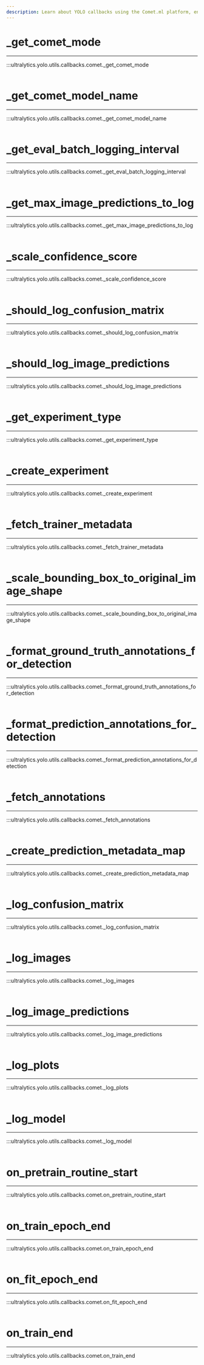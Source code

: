 ```yaml
---
description: Learn about YOLO callbacks using the Comet.ml platform, enhancing object detection training and testing with custom logging and visualizations.
---
```


# _get_comet_mode
---
:::ultralytics.yolo.utils.callbacks.comet._get_comet_mode
<br><br>

# _get_comet_model_name
---
:::ultralytics.yolo.utils.callbacks.comet._get_comet_model_name
<br><br>

# _get_eval_batch_logging_interval
---
:::ultralytics.yolo.utils.callbacks.comet._get_eval_batch_logging_interval
<br><br>

# _get_max_image_predictions_to_log
---
:::ultralytics.yolo.utils.callbacks.comet._get_max_image_predictions_to_log
<br><br>

# _scale_confidence_score
---
:::ultralytics.yolo.utils.callbacks.comet._scale_confidence_score
<br><br>

# _should_log_confusion_matrix
---
:::ultralytics.yolo.utils.callbacks.comet._should_log_confusion_matrix
<br><br>

# _should_log_image_predictions
---
:::ultralytics.yolo.utils.callbacks.comet._should_log_image_predictions
<br><br>

# _get_experiment_type
---
:::ultralytics.yolo.utils.callbacks.comet._get_experiment_type
<br><br>

# _create_experiment
---
:::ultralytics.yolo.utils.callbacks.comet._create_experiment
<br><br>

# _fetch_trainer_metadata
---
:::ultralytics.yolo.utils.callbacks.comet._fetch_trainer_metadata
<br><br>

# _scale_bounding_box_to_original_image_shape
---
:::ultralytics.yolo.utils.callbacks.comet._scale_bounding_box_to_original_image_shape
<br><br>

# _format_ground_truth_annotations_for_detection
---
:::ultralytics.yolo.utils.callbacks.comet._format_ground_truth_annotations_for_detection
<br><br>

# _format_prediction_annotations_for_detection
---
:::ultralytics.yolo.utils.callbacks.comet._format_prediction_annotations_for_detection
<br><br>

# _fetch_annotations
---
:::ultralytics.yolo.utils.callbacks.comet._fetch_annotations
<br><br>

# _create_prediction_metadata_map
---
:::ultralytics.yolo.utils.callbacks.comet._create_prediction_metadata_map
<br><br>

# _log_confusion_matrix
---
:::ultralytics.yolo.utils.callbacks.comet._log_confusion_matrix
<br><br>

# _log_images
---
:::ultralytics.yolo.utils.callbacks.comet._log_images
<br><br>

# _log_image_predictions
---
:::ultralytics.yolo.utils.callbacks.comet._log_image_predictions
<br><br>

# _log_plots
---
:::ultralytics.yolo.utils.callbacks.comet._log_plots
<br><br>

# _log_model
---
:::ultralytics.yolo.utils.callbacks.comet._log_model
<br><br>

# on_pretrain_routine_start
---
:::ultralytics.yolo.utils.callbacks.comet.on_pretrain_routine_start
<br><br>

# on_train_epoch_end
---
:::ultralytics.yolo.utils.callbacks.comet.on_train_epoch_end
<br><br>

# on_fit_epoch_end
---
:::ultralytics.yolo.utils.callbacks.comet.on_fit_epoch_end
<br><br>

# on_train_end
---
:::ultralytics.yolo.utils.callbacks.comet.on_train_end
<br><br>
